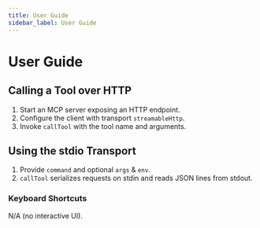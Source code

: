 ```yaml
---
title: User Guide
sidebar_label: User Guide
---
```


# User Guide

## Calling a Tool over HTTP

1. Start an MCP server exposing an HTTP endpoint.
2. Configure the client with transport `streamableHttp`.
3. Invoke `callTool` with the tool name and arguments.

## Using the stdio Transport

1. Provide `command` and optional `args` & `env`.
2. `callTool` serializes requests on stdin and reads JSON lines from stdout.

### Keyboard Shortcuts

N/A (no interactive UI).
